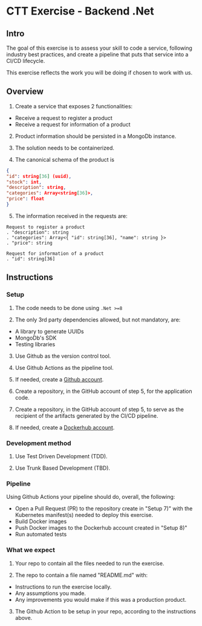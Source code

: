 
# CTT Exercise - Backend .Net

## Intro

The goal of this exercise is to assess your skill to code a service, following industry best practices, and create a pipeline that puts that service into a CI/CD lifecycle.

This exercise reflects the work you will be doing if chosen to work with us.

## Overview

1. Create a service that exposes 2 functionalities:
- Receive a request to register a product
- Receive a request for information of a product

2. Product information should be persisted in a MongoDb instance.

3. The solution needs to be containerized.

4. The canonical schema of the product is
```json
{
"id": string[36] (uuid),
"stock": int,
"description": string,
"categories": Array<string[36]>,
"price": float
}
```

5. The information received in the requests are:
```
Request to register a product
. "description": string
. "categories": Array<{ "id": string[36], "name": string }>
. "price": string

Request for information of a product
. "id": string[36]
```

## Instructions

### Setup

1) The code needs to be done using `.Net >=8`

2) The only 3rd party dependencies allowed, but not mandatory, are:
- A library to generate UUIDs
- MongoDb's SDK
- Testing libraries

3) Use Github as the version control tool.

4) Use Github Actions as the pipeline tool.

5) If needed, create a [Github account](https://docs.github.com/en/get-started/start-your-journey/creating-an-account-on-github).

6) Create a repository, in the GitHub account of step 5, for the application code.

7) Create a repository, in the GitHub account of step 5, to serve as the recipient of the artifacts generated by the CI/CD pipeline.

8) If needed, create a [Dockerhub account](https://docs.docker.com/accounts/create-account/).

### Development method

1) Use Test Driven Development (TDD).

2) Use Trunk Based Development (TBD).

### Pipeline

Using Github Actions your pipeline should do, overall, the following:
- Open a Pull Request (PR) to the repository create in "Setup 7)" with the Kubernetes manifest(s) needed to deploy this exercise.
- Build Docker images
- Push Docker images to the Dockerhub account created in "Setup 8)"
- Run automated tests

### What we expect

1) Your repo to contain all the files needed to run the exercise.

2) The repo to contain a file named "README.md" with:
- Instructions to run the exercise locally.
- Any assumptions you made.
- Any improvements you would make if this was a production product.

3) The Github Action to be setup in your repo, according to the instructions above.
